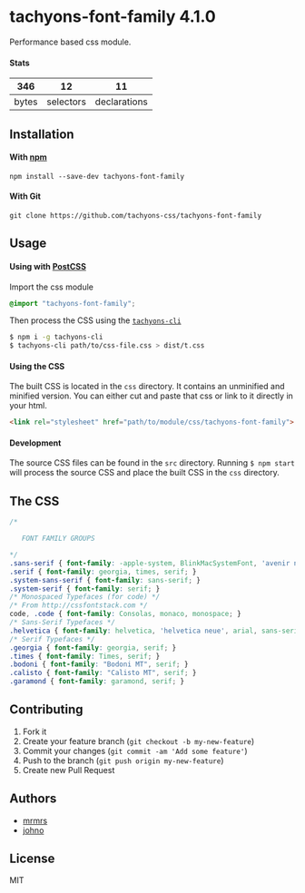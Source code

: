 # tachyons-font-family 4.1.0

Performance based css module.

#### Stats

346 | 12 | 11
---|---|---
bytes | selectors | declarations

## Installation

#### With [npm](https://npmjs.com)

```
npm install --save-dev tachyons-font-family
```

#### With Git

```
git clone https://github.com/tachyons-css/tachyons-font-family
```

## Usage

#### Using with [PostCSS](https://github.com/postcss/postcss)

Import the css module

```css
@import "tachyons-font-family";
```

Then process the CSS using the [`tachyons-cli`](https://github.com/tachyons-css/tachyons-cli)

```sh
$ npm i -g tachyons-cli
$ tachyons-cli path/to/css-file.css > dist/t.css
```

#### Using the CSS

The built CSS is located in the `css` directory. It contains an unminified and minified version.
You can either cut and paste that css or link to it directly in your html.

```html
<link rel="stylesheet" href="path/to/module/css/tachyons-font-family">
```

#### Development

The source CSS files can be found in the `src` directory.
Running `$ npm start` will process the source CSS and place the built CSS in the `css` directory.

## The CSS

```css
/*

   FONT FAMILY GROUPS

*/
.sans-serif { font-family: -apple-system, BlinkMacSystemFont, 'avenir next', avenir, helvetica, 'helvetica neue', Ubuntu, 'segoe ui', arial, sans-serif; }
.serif { font-family: georgia, times, serif; }
.system-sans-serif { font-family: sans-serif; }
.system-serif { font-family: serif; }
/* Monospaced Typefaces (for code) */
/* From http://cssfontstack.com */
code, .code { font-family: Consolas, monaco, monospace; }
/* Sans-Serif Typefaces */
.helvetica { font-family: helvetica, 'helvetica neue', arial, sans-serif; }
/* Serif Typefaces */
.georgia { font-family: georgia, serif; }
.times { font-family: Times, serif; }
.bodoni { font-family: "Bodoni MT", serif; }
.calisto { font-family: "Calisto MT", serif; }
.garamond { font-family: garamond, serif; }
```

## Contributing

1. Fork it
2. Create your feature branch (`git checkout -b my-new-feature`)
3. Commit your changes (`git commit -am 'Add some feature'`)
4. Push to the branch (`git push origin my-new-feature`)
5. Create new Pull Request

## Authors

* [mrmrs](http://mrmrs.io)
* [johno](http://johnotander.com)

## License

MIT

